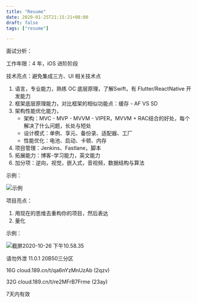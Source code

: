 ```yaml
---
title: "Resume"
date: 2020-01-25T21:15:21+08:00
draft: false
tags: ["resume"]

---
```


面试分析：

工作年限：4 年，iOS 进阶阶段

技术亮点：避免集成三方、UI 相关技术点

1. 语言，专业能力，熟练 OC 底层原理，了解Swift，有 Flutter/ReactNative 开发能力
2. 框架底层原理能力，对比框架的相似功能点：缓存 - AF VS SD
3. 架构性能优化能力，
   - 架构：MVC - MVP - MVVM - VIPER，MVVM + RAC结合的好处，每个解决了什么问题，长处与短处
   - 设计模式：单例、享元、备份录、适配器、工厂
   - 性能优化：电池、启动、卡顿、内存
4. 项目管理：Jenkins、Fastlane，脚本
5. 拓展能力：博客-学习能力，英文能力
6. 加分项：逆向，视觉，嵌入式，音视频，数据结构与算法

示例：

![示例](/Users/zsy/Desktop/Blog/%E9%85%8D%E5%9B%BE/%E6%88%AA%E5%B1%8F2020-10-26%20%E4%B8%8B%E5%8D%8810.57.29.png)



项目亮点：

1. 用现在的思维去重构你的项目，然后表达
2. 量化

示例：

![截屏2020-10-26 下午10.58.35](/Users/zsy/Desktop/Blog/%E9%85%8D%E5%9B%BE/%E6%88%AA%E5%B1%8F2020-10-26%20%E4%B8%8B%E5%8D%8810.58.35.png)



请勿外泄 11.0.1 20B50三分区 

16G cloud.189.cn/t/qa6nYzMnUzAb (2qzv) 

32G cloud.189.cn/t/re2MFrB7Frme (23ay) 

7天内有效